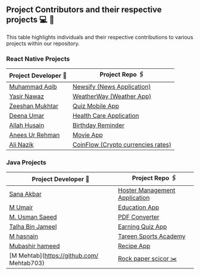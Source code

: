 ## Project Contributors and their respective projects 💻 👦

This table highlights individuals and their respective contributions to various projects within our repository.

### React Native Projects

| Project Developer 🙎                                  | Project Repo 🖇️                                                     |
| ----------------------------------------------------- | ------------------------------------------------------------------- |
| [Muhammad Aqib](https://github.com/AqibMalik435)      | [Newsify (News Application)](./React%20Native/Newsify-Aqib/)        |
| [Yasir Nawaz](https://github.com/yasir2002/)          | [WeatherWay (Weather App)](https://github.com/yasir2002/WeatherWay) |
| [Zeeshan Mukhtar](https://github.com/ZeeshanMukhtar1) | [Quiz Mobile App](./React%20Native/Quiz-Mobile-App/)                |
| [Deena Umar](https://github.com/deenaumar)            | [Health Care Application](./React%20Native/Health%20care/)          |
| [Allah Husain](https://github.com/hussainmehsud)      | [Birthday Reminder](./React%20Native/Birthday-Reminder/)            |
| [Anees Ur Rehman](https://github.com/AneesKhanTareen) | [Movie App](./React%20Native/Movie-App-React-Native/)               |
| [Ali Nazik](https://github.com/alimotha)              | [CoinFlow (Crypto currencies rates)](./React%20Native/CoinFlow/)    |

### Java Projects

| Project Developer 🙎                                    | Project Repo 🖇️                                       |
| ------------------------------------------------------- | ----------------------------------------------------- |
| [Sana Akbar](https://github.com/Saniikhan)              | [Hoster Management Application](./Java/Hostel/)       |
| [M Umair](https://github.com/Umair786786)               | [ Education App](./Java/Education%20App/)             |
| [M. Usman Saeed](https://github.com/Usmanwp-expert)     | [PDF Converter](./Java/PDF%20Converter/)              |
| [Talha Bin Jameel](https://github.com/Usmanwp-expert)   | [Earning Quiz App](./Java/Earning%20quiz%20app/)      |
| [M hasnain](https://github.com/Hasnain3815)             | [Tareen Sports Academy](./Java/TareenSportsAcademy/#) |
| [Mubashir hameed](https://github.com/mubashirhameed123) | [ Recipe App](./Java/RecipeApp/)                      |
| [M Mehtab](https://github.com/ Mehtab703)               | [ Rock paper scicor ✂️](./Java/)                      |
